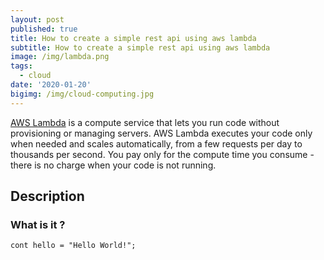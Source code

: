 ```yaml
---
layout: post
published: true
title: How to create a simple rest api using aws lambda
subtitle: How to create a simple rest api using aws lambda
image: /img/lambda.png
tags:
  - cloud
date: '2020-01-20'
bigimg: /img/cloud-computing.jpg
---
```



[AWS Lambda](https://aws.amazon.com/lambda/) is a compute service that lets you run code without provisioning or managing servers. AWS Lambda executes your code only when needed and scales automatically, from a few requests per day to thousands per second. You pay only for the compute time you consume - there is no charge when your code is not running.

## Description

### What is it ?

```JS
cont hello = "Hello World!";
```
